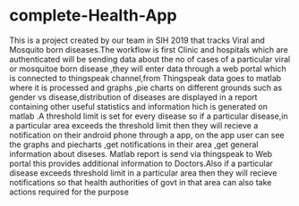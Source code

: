 # complete-Health-App
This is a project created by our team in SIH 2019 that tracks Viral and Mosquito born diseases.The workflow is first Clinic and hospitals  which are  authenticated will be sending data about the no of cases of a particular viral or mosquitoe born disease ,they will enter data through a web portal which is connected to thingspeak channel,from Thingspeak data goes to matlab where it is processed and graphs ,pie charts on different grounds such as  gender vs disease,distribution of diseases are  displayed in a report containing other useful statistics and information hich is generated on matlab .A threshold limit is set for every disease so if a particular disease,in a particular area  exceeds the threshold limit then they will recieve a notification on their android phone through a app, on the app user can see the graphs and piecharts ,get notifications in their area ,get general information about diseses.  Matlab report is send via thingspeak to Web portal  this provides additional information to Doctors.Also if  a particular disease exceeds threshold limit  in a particular area then they will recieve  notifications  so that health authorities of govt in that area can also  take actions required for the purpose
